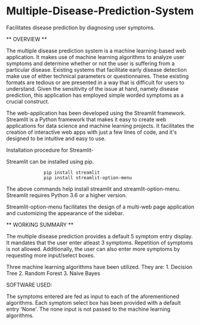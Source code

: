 # Multiple-Disease-Prediction-System
Facilitates disease prediction by diagnosing user symptoms.

** OVERVIEW **

The multiple disease prediction system is a machine learning-based web application. It makes use of machine learning algorithms to analyze user symptoms and determine whether or not the user is suffering from a particular disease.
Existing systems that facilitate early disease detection make use of either technical parameters or questionnaires. These existing formats are tedious or are presented in a way that is difficult for users to understand. Given the sensitivity of the issue at hand, namely disease prediction, this application has employed simple worded symptoms as a crucial construct.

The web-application has been developed using the Streamlit framework. Streamlit is a Python framework that makes it easy to create web applications for data science and machine learning projects. It facilitates the creation of interactive web apps with just a few lines of code, and it's designed to be intuitive and easy to use.

Installation procedure for Streamlit-

Streamlit can be installed using pip.

                  pip install streamlit
                  pip install streamlit-option-menu

The above commands help install streamlit and streamlit-option-menu. Streamlit requires Python 3.6 or a higher version.

Streamlit-option-menu facilitates the design of a multi-web page application and customizing the appearance of the sidebar.

** WORKING SUMMARY **

The multiple disease prediction provides a default 5 symptom entry display. It mandates that the user enter atleast 3 symptoms. Repetition of symptoms is not allowed. Additionally, the user can also enter more symptoms by requesting more input/select boxes.

Three machine learning algorithms have been utilized. They are:
                                                              1. Decision Tree
                                                              2. Random Forest
                                                              3. Naive Bayes
                                                              
SOFTWARE USED:


                                                              
The symptoms entered are fed as input to each of the aforementioned algorithms. Each symptom select box has been provided with a default entry 'None'. The none input is not passed to the machine learning algorithms.

